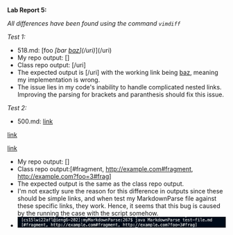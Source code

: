 **Lab Report 5:**

*All differences have been found using the command `vimdiff`*

*Test 1:*
- 518.md: [foo *[bar [baz](/uri)](/uri)*](/uri)
- My repo output: []
- Class repo output: [/uri]
- The expected output is [/uri] with the working link being [baz](/uri), meaning my implementation is wrong. 
- The issue lies in my code's inability to handle complicated nested links. Improving the parsing for brackets and paranthesis should fix this issue. 

*Test 2:*
- 500.md: [link](#fragment)

[link](http://example.com#fragment)

[link](http://example.com?foo=3#frag)
- My repo output: []
- Class repo output:[#fragment, http://example.com#fragment, http://example.com?foo=3#frag]
- The expected output is the same as the class repo output.
- I'm not exactly sure the reason for this difference in outputs since these should be simple links, and when test my MarkdownParse file against these specific links, they work. Hence, it seems that this bug is caused by the running the case with the script somehow.
- ![markdownParse](checkingTestcase.png)

